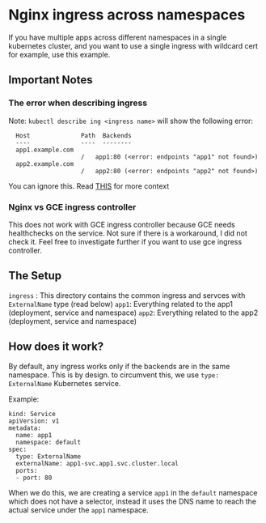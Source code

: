 
# Nginx ingress across namespaces
If you have multiple apps across different namespaces in a single kubernetes cluster, and you
want to use a single ingress with wildcard cert for example, use this example.


## Important Notes

### The error when describing ingress
Note: `kubectl describe ing <ingress name>` will show the following error:

```
  Host              Path  Backends
  ----              ----  --------
  app1.example.com
                    /   app1:80 (<error: endpoints "app1" not found>)
  app2.example.com
                    /   app2:80 (<error: endpoints "app2" not found>)

```

You can ignore this. Read [THIS](https://stackoverflow.com/a/67180704) for more context

### Nginx vs GCE ingress controller

This does not work with GCE ingress controller because GCE needs healthchecks on the service.
Not sure if there is a workaround, I did not check it. Feel free to investigate further if you 
want to use gce ingress controller.



## The Setup

`ingress` : This directory contains the common ingress and servces with `ExternalName` type (read below)
`app1`: Everything related to the app1 (deployment, service and namespace)
`app2`: Everything related to the app2 (deployment, service and namespace)


## How does it work?

By default, any ingress works only if the backends are in the same namespace. This is by design.
to circumvent this, we use `type: ExternalName` Kubernetes service. 

Example:

```
kind: Service
apiVersion: v1
metadata:
  name: app1
  namespace: default
spec:
  type: ExternalName
  externalName: app1-svc.app1.svc.cluster.local
  ports:
  - port: 80
```

When we do this, we are creating a service `app1` in the `default` namespace which does not have a selector,
instead it uses the DNS name to reach the actual service under the `app1` namespace.


